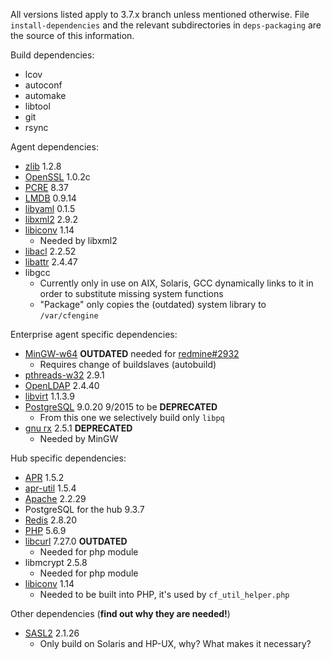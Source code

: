 All versions listed apply to 3.7.x branch unless mentioned
otherwise. File `install-dependencies` and the relevant subdirectories
in `deps-packaging` are the source of this information.


Build dependencies:

* lcov
* autoconf
* automake
* libtool
* git
* rsync

Agent dependencies:

* [zlib](http://www.zlib.net/) 1.2.8
* [OpenSSL](http://openssl.org/) 1.0.2c
* [PCRE](http://ftp.csx.cam.ac.uk/pub/software/programming/pcre/) 8.37
* [LMDB](https://github.com/LMDB/lmdb/) 0.9.14
* [libyaml](http://pyyaml.org/wiki/LibYAML) 0.1.5
* [libxml2](http://xmlsoft.org/libxml2/) 2.9.2
* [libiconv](http://ftp.gnu.org/gnu/libiconv/) 1.14
  * Needed by libxml2
* [libacl](http://download.savannah.gnu.org/releases/acl/) 2.2.52
* [libattr](http://download.savannah.gnu.org/releases/attr/) 2.4.47
* libgcc
  * Currently only in use on AIX, Solaris, GCC dynamically links to it in order
    to substitute missing system functions
  * "Package" only copies the (outdated) system library to `/var/cfengine`

Enterprise agent specific dependencies:

* [MinGW-w64](http://sourceforge.net/projects/mingw-w64/) **OUTDATED** needed
  for [redmine#2932](https://dev.cfengine.com/issues/2932)
  * Requires change of buildslaves (autobuild)
* [pthreads-w32](ftp://sourceware.org/pub/pthreads-win32/) 2.9.1
* [OpenLDAP](http://www.openldap.org/software/download/) 2.4.40
* [libvirt](http://libvirt.org/sources/stable_updates/) 1.1.3.9
* [PostgreSQL](http://www.postgresql.org/) 9.0.20 9/2015 to be **DEPRECATED**
  * From this one we selectively build only `libpq`
* [gnu rx](http://www.gnu.org/software/rx/rx.html) 2.5.1 **DEPRECATED**
  * Needed by MinGW

Hub specific dependencies:

* [APR](https://apr.apache.org/) 1.5.2
* [apr-util](https://apr.apache.org/) 1.5.4
* [Apache](http://httpd.apache.org/) 2.2.29
* PostgreSQL for the hub 9.3.7
* [Redis](http://redis.io/) 2.8.20
* [PHP](http://php.net/) 5.6.9
* [libcurl](http://curl.haxx.se/download.html) 7.27.0 **OUTDATED**
  * Needed for php module
* libmcrypt 2.5.8
  * Needed for php module
* [libiconv](http://ftp.gnu.org/gnu/libiconv/) 1.14
  * Needed to be built into PHP, it's used by `cf_util_helper.php`

Other dependencies (**find out why they are needed!**)

* [SASL2](https://cyrusimap.org/mediawiki/index.php/Downloads) 2.1.26
  * Only build on Solaris and HP-UX, why? What makes it necessary?

